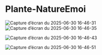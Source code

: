 # Plante-NatureEmoi
![Capture d’écran du 2025-06-30 16-46-31](https://github.com/user-attachments/assets/c1b16ec7-5e95-4399-830a-6765c197eb5c)
![Capture d’écran du 2025-06-30 16-46-35](https://github.com/user-attachments/assets/664a2593-1ebc-4d99-b01b-61ae04ca8fd7)

![Capture d’écran du 2025-06-30 16-46-43](https://github.com/user-attachments/assets/f81aff98-af0e-4815-b7b7-8cff8f11b31f)


![Capture d’écran du 2025-06-30 16-46-51](https://github.com/user-attachments/assets/45c51339-c84c-434b-9bf8-d772c78e641f)
